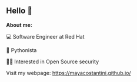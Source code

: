 ## Hello 👋

**About me:** 

💻 Software Engineer at Red Hat

🐍 Pythonista

👩‍💻 Interested in Open Source security

Visit my webpage: https://mayacostantini.github.io/

<a rel="me" href="https://hachyderm.io/@mayacostantini"></a>
<!--
**mayaCostantini/mayaCostantini** is a ✨ _special_ ✨ repository because its `README.md` (this file) appears on your GitHub profile.

Here are some ideas to get you started:

- 🔭 I’m currently working on ...
- 🌱 I’m currently learning ...
- 👯 I’m looking to collaborate on ...
- 🤔 I’m looking for help with ...
- 💬 Ask me about ...
- 📫 How to reach me: ...
- 😄 Pronouns: ...
- ⚡ Fun fact: ...
-->
